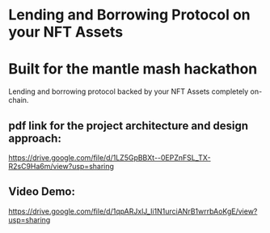 # Lending and Borrowing Protocol on your NFT Assets 

# Built for the mantle mash hackathon 

Lending and borrowing protocol backed by your NFT Assets completely on-chain.

## pdf link for the project architecture and design approach:
https://drive.google.com/file/d/1LZ5GpBBXt--0EPZnFSL_TX-R2sC9Ha6m/view?usp=sharing

## Video Demo:
https://drive.google.com/file/d/1qpARJxlJ_Ii1N1urciANrB1wrrbAoKgE/view?usp=sharing
